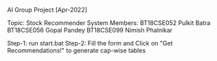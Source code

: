 AI Group Project [Apr-2022]

Topic: Stock Recommender System
Members:
BT18CSE052 Pulkit Batra
BT18CSE056 Gopal Pandey
BT18CSE099 Nimish Phalnikar

Step-1: run start.bat
Step-2: Fill the form and Click on "Get Recommendations!" to generate cap-wise tables